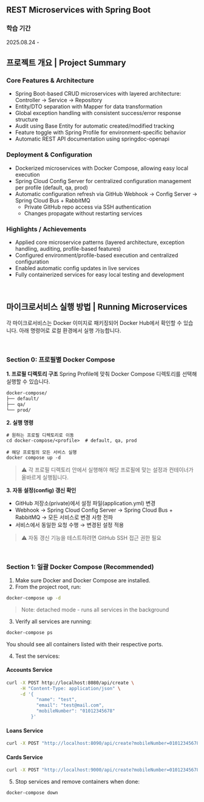 ## REST Microservices with Spring Boot

### 학습 기간
2025.08.24 - 

## 프로젝트 개요 | Project Summary 

### Core Features & Architecture
- Spring Boot-based CRUD microservices with layered architecture: Controller → Service → Repository
- Entity/DTO separation with Mapper for data transformation
- Global exception handling with consistent success/error response structure
- Audit using Base Entity for automatic created/modified tracking
- Feature toggle with Spring Profile for environment-specific behavior
- Automatic REST API documentation using springdoc-openapi

### Deployment & Configuration
- Dockerized microservices with Docker Compose, allowing easy local execution
- Spring Cloud Config Server for centralized configuration management per profile (default, qa, prod)
- Automatic configuration refresh via GitHub Webhook → Config Server → Spring Cloud Bus + RabbitMQ
   - Private GitHub repo access via SSH authentication
   - Changes propagate without restarting services

### Highlights / Achievements
- Applied core microservice patterns (layered architecture, exception handling, auditing, profile-based features)
- Configured environment/profile-based execution and centralized configuration
- Enabled automatic config updates in live services
- Fully containerized services for easy local testing and development

<br>

## 마이크로서비스 실행 방법 | Running Microservices
각 마이크로서비스는 Docker 이미지로 패키징되어 Docker Hub에서 확인할 수 있습니다. 아래 명령어로 로컬 환경에서 실행 가능합니다.

<br>

### Section 0: 프로필별 Docker Compose

**1. 프로필 디렉토리 구조**
Spring Profile에 맞춰 Docker Compose 디렉토리를 선택해 실행할 수 있습니다.
``` sh
docker-compose/
├── default/
├── qa/
└── prod/
``` 

**2. 실행 명령**
```
# 원하는 프로필 디렉토리로 이동
cd docker-compose/<profile>  # default, qa, prod

# 해당 프로필의 모든 서비스 실행
docker compose up -d

```
> ⚠️ 각 프로필 디렉토리 안에서 실행해야 해당 프로필에 맞는 설정과 컨테이너가 올바르게 실행됩니다.

**3. 자동 설정(config) 갱신 확인**
- GitHub 저장소(private)에서 설정 파일(application.yml) 변경
- Webhook → Spring Cloud Config Server → Spring Cloud Bus + RabbitMQ → 모든 서비스로 변경 사항 전파
- 서비스에서 동일한 요청 수행 → 변경된 설정 적용
> ⚠️ 자동 갱신 기능을 테스트하려면 GitHub SSH 접근 권한 필요

<br>

### Section 1: 일괄 Docker Compose (Recommended)
1. Make sure Docker and Docker Compose are installed.
2. From the project root, run:
``` sh
docker-compose up -d
```
> Note: detached mode - runs all services in the background

3. Verify all services are running:
```sh
docker-compose ps
```
You should see all containers listed with their respective ports.

4. Test the services:
#### Accounts Service
```sh
curl -X POST http://localhost:8080/api/create \
     -H "Content-Type: application/json" \
     -d '{
           "name": "test",
           "email": "test@mail.com",
           "mobileNumber": "01012345678"
         }'
```
#### Loans Service
```sh
curl -X POST "http://localhost:8090/api/create?mobileNumber=01012345678"
```
#### Cards Service
```sh
curl -X POST "http://localhost:9000/api/create?mobileNumber=01012345678"
```
5. Stop services and remove containers when done:
```sh
docker-compose down
```